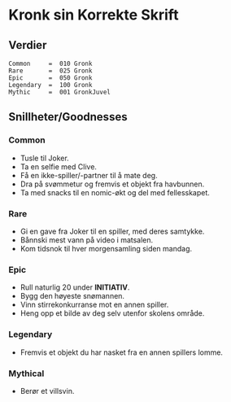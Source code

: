 # Kronk sin Korrekte Skrift 

## Verdier 

```
Common     =  010 Gronk 
Rare       =  025 Gronk 
Epic       =  050 Gronk
Legendary  =  100 Gronk 
Mythic     =  001 GronkJuvel 
```

## Snillheter/Goodnesses 

### Common 

- Tusle til Joker. 
- Ta en selfie med Clive. 
- Få en ikke-spiller/-partner til å mate deg. 
- Dra på svømmetur og fremvis et objekt fra havbunnen.
- Ta med snacks til en nomic-økt og del med fellesskapet. 

### Rare 

- Gi en gave fra Joker til en spiller, med deres samtykke. 
- Bånnski mest vann på video i matsalen. 
- Kom tidsnok til hver morgensamling siden mandag. 

### Epic 

- Rull naturlig 20 under **INITIATIV**. 
- Bygg den høyeste snømannen. 
- Vinn stirrekonkurranse mot en annen spiller. 
- Heng opp et bilde av deg selv utenfor skolens område. 

### Legendary 

- Fremvis et objekt du har nasket fra en annen spillers lomme. 

### Mythical 

- Berør et villsvin. 
